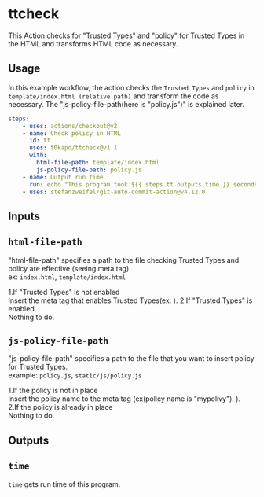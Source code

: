 # ttcheck   

This Action checks for "Trusted Types" and "policy" for Trusted Types in the HTML and transforms HTML code as necessary.  

## Usage  

In this example workflow, the action checks the `Trusted Types` and `policy` in  `template/index.html (relative path)`  and transform the code as necessary. The "js-policy-file-path(here is "policy.js")" is explained later.
```yaml
steps: 
    - uses: actions/checkout@v2    
    - name: Check policy in HTML    
      id: tt    
      uses: t0kapo/ttcheck@v1.1    
      with:
        html-file-path: template/index.html     
        js-policy-file-path: policy.js    
    - name: Output run time    
      run: echo "This program took ${{ steps.tt.outputs.time }} seconds to run!"   
    - uses: stefanzweifel/git-auto-commit-action@v4.12.0   
```    
## Inputs

## `html-file-path`    
"html-file-path" specifies a path to the file checking Trusted Types and policy are effective (seeing meta tag).     
ex:  `index.html`,  `template/index.html`      
    
      
1.If "Trusted Types" is not enabled   
    Insert the meta tag that enables Trusted Types(ex.  <meta http-equiv="Content-Security-Policy" content="require-trusted-types-for 'script';  trusted-types *** ">).
2.If "Trusted Types" is enabled   
    Nothing to do.   
   
  
## `js-policy-file-path`     
"js-policy-file-path" specifies a path to the file that you want to insert policy for Trusted Types.    
example: `policy.js`, `static/js/policy.js`    
     
     
1.If the policy is not in place    
    Insert the policy name to the meta tag (ex(policy name is "mypolivy"). <meta http-equiv="Content-Security-Policy" content="require-trusted-types for 'script';  trusted-types mypolicy">).  
2.If the policy is already in place     
    Nothing to do.

## Outputs   

## `time`    
`time` gets run time of this program.    

